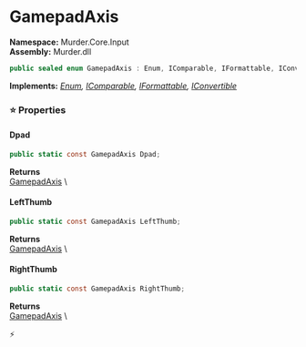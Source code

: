 # GamepadAxis

**Namespace:** Murder.Core.Input \
**Assembly:** Murder.dll

```csharp
public sealed enum GamepadAxis : Enum, IComparable, IFormattable, IConvertible
```

**Implements:** _[Enum](https://learn.microsoft.com/en-us/dotnet/api/System.Enum?view=net-7.0), [IComparable](https://learn.microsoft.com/en-us/dotnet/api/System.IComparable?view=net-7.0), [IFormattable](https://learn.microsoft.com/en-us/dotnet/api/System.IFormattable?view=net-7.0), [IConvertible](https://learn.microsoft.com/en-us/dotnet/api/System.IConvertible?view=net-7.0)_

### ⭐ Properties
#### Dpad
```csharp
public static const GamepadAxis Dpad;
```

**Returns** \
[GamepadAxis](../../../Murder/Core/Input/GamepadAxis.html) \
#### LeftThumb
```csharp
public static const GamepadAxis LeftThumb;
```

**Returns** \
[GamepadAxis](../../../Murder/Core/Input/GamepadAxis.html) \
#### RightThumb
```csharp
public static const GamepadAxis RightThumb;
```

**Returns** \
[GamepadAxis](../../../Murder/Core/Input/GamepadAxis.html) \


⚡